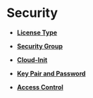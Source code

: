 # Security<a name="EN-US_TOPIC_0102159482"></a>

-   **[License Type](license-type.md)**  

-   **[Security Group](security-group.md)**  

-   **[Cloud-Init](cloud-init.md)**  

-   **[Key Pair and Password](key-pair-and-password.md)**  

-   **[Access Control](access-control.md)**  


